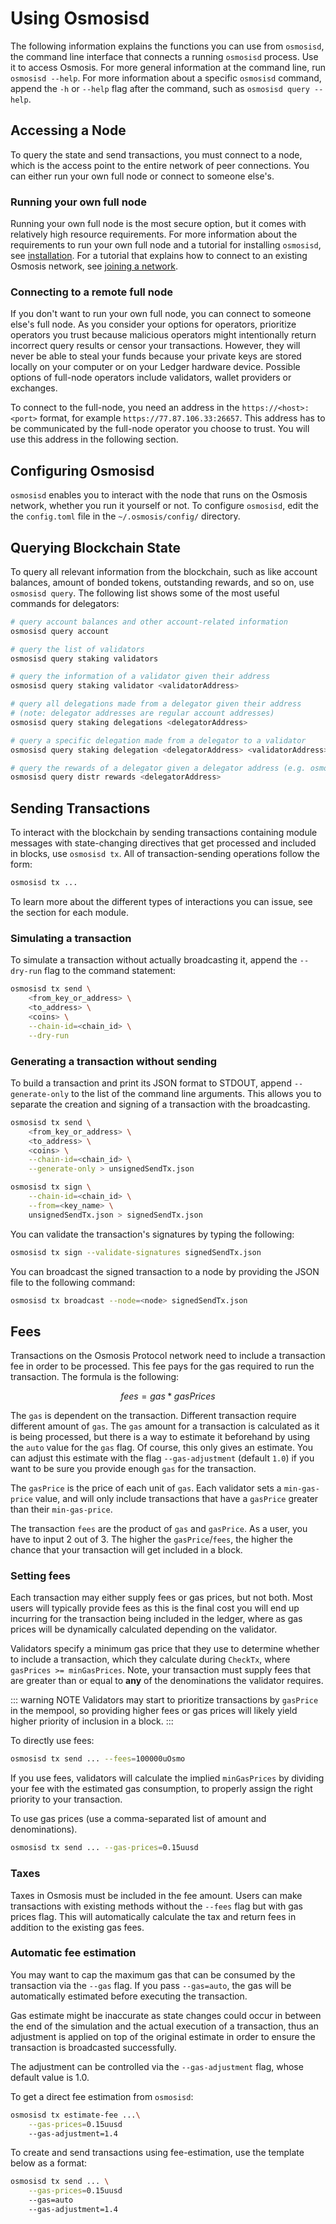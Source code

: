 # Using Osmosisd

The following information explains the functions you can use from `osmosisd`, the command line interface that connects a running `osmosisd` process. Use it to access Osmosis. For more general information at the command line, run `osmosisd --help`. For more information about a specific `osmosisd` command, append the `-h` or `--help` flag after the command, such as `osmosisd query --help`.

## Accessing a Node

To query the state and send transactions, you must connect to a node, which is the access point to the entire network of peer connections. You can either run your own full node or connect to someone else's.

### Running your own full node

Running your own full node is the most secure option, but it comes with relatively high resource requirements. For more information about the requirements to run your own full node and a tutorial for installing `osmosisd`, see [installation](../cli/install). For a tutorial that explains how to connect to an existing Osmosis network, see [joining a network](../network/join-mainnet.md).

### Connecting to a remote full node

If you don't want to run your own full node, you can connect to someone else's full node. As you consider your options for operators, prioritize operators you trust because malicious operators might intentionally return incorrect query results or censor your transactions. However, they will never be able to steal your funds because your private keys are stored locally on your computer or on your Ledger hardware device. Possible options of full-node operators include validators, wallet providers or exchanges.

To connect to the full-node, you need an address in the `https://<host>:<port>` format, for example `https://77.87.106.33:26657`. This address has to be communicated by the full-node operator you choose to trust. You will use this address in the following section.

## Configuring Osmosisd

`osmosisd` enables you to interact with the node that runs on the Osmosis network, whether you run it yourself or not. To configure `osmosisd`, edit the the `config.toml` file in the `~/.osmosis/config/` directory.

## Querying Blockchain State

To query all relevant information from the blockchain, such as like account balances, amount of bonded tokens, outstanding rewards, and so on, use `osmosisd query`. The following list shows some of the most useful commands for delegators:

```bash
# query account balances and other account-related information
osmosisd query account

# query the list of validators
osmosisd query staking validators

# query the information of a validator given their address
osmosisd query staking validator <validatorAddress>

# query all delegations made from a delegator given their address
# (note: delegator addresses are regular account addresses)
osmosisd query staking delegations <delegatorAddress>

# query a specific delegation made from a delegator to a validator
osmosisd query staking delegation <delegatorAddress> <validatorAddress>

# query the rewards of a delegator given a delegator address (e.g. osmosis10snjt8dmpr5my0h76xj48ty80uzwhraqalu4eg)
osmosisd query distr rewards <delegatorAddress>
```

## Sending Transactions

To interact with the blockchain by sending transactions containing module messages with state-changing directives that get processed and included in blocks, use `osmosisd tx`. All of transaction-sending operations follow the form:

```bash
osmosisd tx ...
```

To learn more about the different types of interactions you can issue, see the section for each module.

### Simulating a transaction

To simulate a transaction without actually broadcasting it, append the `--dry-run` flag to the command statement:

```bash
osmosisd tx send \
    <from_key_or_address> \
    <to_address> \
    <coins> \
    --chain-id=<chain_id> \
    --dry-run
```

### Generating a transaction without sending

To build a transaction and print its JSON format to STDOUT, append `--generate-only` to the list of the command line arguments. This allows you to separate the creation and signing of a transaction with the broadcasting.

```bash
osmosisd tx send \
    <from_key_or_address> \
    <to_address> \
    <coins> \
    --chain-id=<chain_id> \
    --generate-only > unsignedSendTx.json
```

```bash
osmosisd tx sign \
    --chain-id=<chain_id> \
    --from=<key_name> \
    unsignedSendTx.json > signedSendTx.json
```

You can validate the transaction's signatures by typing the following:

```bash
osmosisd tx sign --validate-signatures signedSendTx.json
```

You can broadcast the signed transaction to a node by providing the JSON file to the following command:

```bash
osmosisd tx broadcast --node=<node> signedSendTx.json
```


## Fees

Transactions on the Osmosis Protocol network need to include a transaction fee in order to be processed. This fee pays for the gas required to run the transaction. The formula is the following:

$$fees = gas * gasPrices$$

The `gas` is dependent on the transaction. Different transaction require different amount of `gas`. The `gas` amount for a transaction is calculated as it is being processed, but there is a way to estimate it beforehand by using the `auto` value for the `gas` flag. Of course, this only gives an estimate. You can adjust this estimate with the flag `--gas-adjustment` \(default `1.0`\) if you want to be sure you provide enough `gas` for the transaction.

The `gasPrice` is the price of each unit of `gas`. Each validator sets a `min-gas-price` value, and will only include transactions that have a `gasPrice` greater than their `min-gas-price`.

The transaction `fees` are the product of `gas` and `gasPrice`. As a user, you have to input 2 out of 3. The higher the `gasPrice`/`fees`, the higher the chance that your transaction will get included in a block.

### Setting fees

Each transaction may either supply fees or gas prices, but not both. Most users will typically provide fees as this is the final cost you will end up incurring for the transaction being included in the ledger, where as gas prices will be dynamically calculated depending on the validator.

Validators specify a minimum gas price that they use to determine whether to include a transaction, which they calculate during `CheckTx`, where `gasPrices >= minGasPrices`. Note, your transaction must supply fees that are greater than or equal to **any** of the denominations the validator requires.

::: warning NOTE
Validators may start to prioritize transactions by `gasPrice` in the mempool, so providing higher fees or gas prices will likely yield higher priority of inclusion in a block.
:::

To directly use fees:

```bash
osmosisd tx send ... --fees=100000uOsmo
```

If you use fees, validators will calculate the implied `minGasPrices` by dividing your fee with the estimated gas consumption, to properly assign the right priority to your transaction.

To use gas prices (use a comma-separated list of amount and denominations).

```bash
osmosisd tx send ... --gas-prices=0.15uusd
```

### Taxes

Taxes in Osmosis must be included in the fee amount. Users can make transactions with existing methods without the `--fees` flag but with gas prices flag. This will automatically calculate the tax and return fees in addition to the existing gas fees.

### Automatic fee estimation

You may want to cap the maximum gas that can be consumed by the transaction via the `--gas` flag. If you pass `--gas=auto`, the gas will be automatically estimated before executing the transaction.

Gas estimate might be inaccurate as state changes could occur in between the end of the simulation and the actual execution of a transaction, thus an adjustment is applied on top of the original estimate in order to ensure the transaction is broadcasted successfully.

The adjustment can be controlled via the `--gas-adjustment` flag, whose default value is 1.0.

To get a direct fee estimation from `osmosisd`:

```bash
osmosisd tx estimate-fee ...\
    --gas-prices=0.15uusd
    --gas-adjustment=1.4
```

To create and send transactions using fee-estimation, use the template below as a format:

```bash
osmosisd tx send ... \
    --gas-prices=0.15uusd
    --gas=auto
    --gas-adjustment=1.4
```